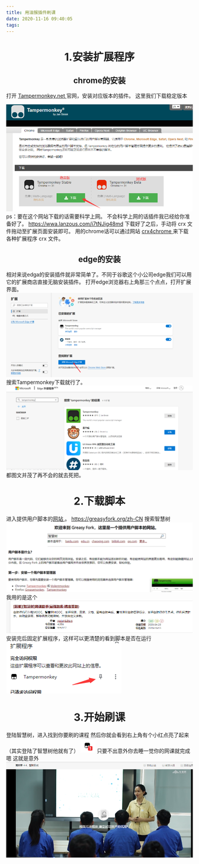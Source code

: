 ```yaml
---
title: 用油猴插件刷课
date: 2020-11-16 09:40:05
tags:
---
```

#  <center> 1.安装扩展程序 <center>
## <center> chrome的安装 <center>
打开 <a href="https://www.tampermonkey.net/" target="_blank">Tampermonkey.net </a> 官网，安装对应版本的插件。
这里我们下载稳定版本
 <!-- more -->
![jadf](脚本/xiazai.png)
ps：要在这个网站下载的话需要科学上网。
不会科学上网的话插件我已经给你准备好了。  <a href="https://wwa.lanzous.com/i7tNJig48md" target="_blank"> https://wwa.lanzous.com/i7tNJig48md </a>
下载好了之后，手动将 crx 文件拖动至扩展页面安装即可。
用的chrome话可以通过网站 <a href="https://www.crx4chrome.com/" target="_blank"> crx4chrome </a> 来下载各种扩展程序 crx 文件。
 ##  <center> edge的安装 <center>
 相对来说edga的安装插件就非常简单了。不同于谷歌这个小公司edge我们可以用它的扩展商店直接无脑安装插件。
 打开edge浏览器右上角那三个点点，打开扩展界面。
 ![adsf](脚本/Edge1.png)
 搜索Tampermonkey下载就行了。
![adsf](脚本/Edge2.png)
 都图文并茂了再不会的就去死把。

#  <center> 2.下载脚本 <center>
进入提供用户脚本的<a href="https://greasyfork.org/zh-CN" target="_blank">网站 </a>。
https://greasyfork.org/zh-CN
搜索智慧树
![asdf](脚本/1.png)
我用的是这个
![asdf](脚本/2.png)
安装完后固定扩展程序，这样可以更清楚的看到脚本是否在运行
![asdf](脚本/3.png)

 # <center> 3.开始刷课 <center>
 登陆智慧树，进入找到你要刷的课程
 然后你就会看到右上角有个小红点亮了起来（其实登陆了智慧树他就有了）
 ![asdf](脚本/4.png)
 只要不出意外你去睡一觉你的网课就完成
 嗯 这就是意外
 ![asdf](脚本/5.png)



